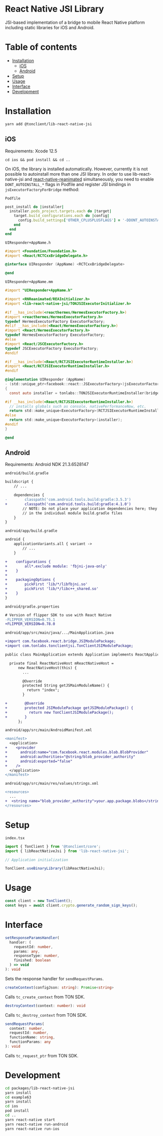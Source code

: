 <h1>React Native JSI Library</h1>

JSI-based implementation of a bridge to mobile React Native platform including static libraries for iOS and Android.

<h1>Table of contents</h1>

- [Installation](#installation)
  - [iOS](#ios)
  - [Android](#android)
- [Setup](#setup)
- [Usage](#usage)
- [Interface](#interface)
- [Development](#development)

# Installation

```sh
yarn add @tonclient/lib-react-native-jsi
```

## iOS

Requirements: Xcode 12.5

```
cd ios && pod install && cd ..
```

On iOS, the library is installed automatically. However, currently it is not possible to autoinstall more than one JSI library. In order to use lib-react-native-jsi and [react-native-reanimated](https://github.com/software-mansion/react-native-reanimated) simultaneously, you need to enable `DONT_AUTOINSTALL_*` flags in Podfile and register JSI bindings in `jsExecutorFactoryForBridge` method:

`Podfile`

```rb
post_install do |installer|
  installer.pods_project.targets.each do |target|
    target.build_configurations.each do |config|
      config.build_settings['OTHER_CPLUSPLUSFLAGS'] = '-DDONT_AUTOINSTALL_REANIMATED -DDONT_AUTOINSTALL_TONCLIENTJSI'
    end
  end
end
```

`UIResponder+AppName.h`

```mm
#import <Foundation/Foundation.h>
#import <React/RCTCxxBridgeDelegate.h>

@interface UIResponder (AppName) <RCTCxxBridgeDelegate>

@end
```

`UIResponder+AppName.mm`

```mm
#import "UIResponder+AppName.h"

#import <RNReanimated/REAInitializer.h>
#import <lib-react-native-jsi/TONJSIExecutorInitializer.h>

#if __has_include(<reacthermes/HermesExecutorFactory.h>)
#import <reacthermes/HermesExecutorFactory.h>
typedef HermesExecutorFactory ExecutorFactory;
#elif __has_include(<React/HermesExecutorFactory.h>)
#import <React/HermesExecutorFactory.h>
typedef HermesExecutorFactory ExecutorFactory;
#else
#import <React/JSCExecutorFactory.h>
typedef JSCExecutorFactory ExecutorFactory;
#endif

#if __has_include(<React/RCTJSIExecutorRuntimeInstaller.h>)
#import <React/RCTJSIExecutorRuntimeInstaller.h>
#endif

@implementation UIResponder (AppName)
- (std::unique_ptr<facebook::react::JSExecutorFactory>)jsExecutorFactoryForBridge:(RCTBridge *)bridge
{
  const auto installer = tonlabs::TONJSIExecutorRuntimeInstaller(bridge, reanimated::REAJSIExecutorRuntimeInstaller(bridge, NULL));

#if __has_include(<React/RCTJSIExecutorRuntimeInstaller.h>)
  // installs globals such as console, nativePerformanceNow, etc.
  return std::make_unique<ExecutorFactory>(RCTJSIExecutorRuntimeInstaller(installer));
#else
  return std::make_unique<ExecutorFactory>(installer);
#endif
}

@end
```

## Android

Requirements: Android NDK 21.3.6528147

`android/build.gradle`

```diff
buildscript {
    // ...

    dependencies {
-        classpath('com.android.tools.build:gradle:3.5.3')
+        classpath('com.android.tools.build:gradle:4.1.0')
        // NOTE: Do not place your application dependencies here; they belong
        // in the individual module build.gradle files
    }
}
```

`android/app/build.gradle`

```diff
android {
    applicationVariants.all { variant ->
        // ...
    }

+    configurations {
+        all*.exclude module: 'fbjni-java-only'
+    }
+
+    packagingOptions {
+        pickFirst 'lib/*/libfbjni.so'
+        pickFirst 'lib/*/libc++_shared.so'
+    }
}

```

`android/gradle.properties`

```diff
# Version of flipper SDK to use with React Native
-FLIPPER_VERSION=0.75.1
+FLIPPER_VERSION=0.78.0
```

`android/app/src/main/java/.../MainApplication.java`

```diff
+import com.facebook.react.bridge.JSIModulePackage;
+import com.tonlabs.tonclientjsi.TonClientJSIModulePackage;

public class MainApplication extends Application implements ReactApplication {

  private final ReactNativeHost mReactNativeHost =
      new ReactNativeHost(this) {
        ...

        @Override
        protected String getJSMainModuleName() {
          return "index";
        }

+        @Override
+        protected JSIModulePackage getJSIModulePackage() {
+          return new TonClientJSIModulePackage();
+        }
      };
```

`android/app/src/main/AndroidManifest.xml`

```diff
<manifest>
  <application>
+    <provider
+      android:name="com.facebook.react.modules.blob.BlobProvider"
+      android:authorities="@string/blob_provider_authority"
+      android:exported="false"
+    />
  </application>
</manifest>
```

`android/app/src/main/res/values/strings.xml`

```diff
<resources>
  ...
+  <string name="blob_provider_authority">your.app.package.blobs</string>
</resources>
```

# Setup

`index.tsx`

```ts
import { TonClient } from '@tonclient/core';
import { libReactNativeJsi } from 'lib-react-native-jsi';

// Application initialization

TonClient.useBinaryLibrary(libReactNativeJsi);
```

# Usage

```ts
const client = new TonClient();
const keys = await client.crypto.generate_random_sign_keys();
```

# Interface

```ts
setResponseParamsHandler(
  handler: (
    requestId: number,
    params: any,
    responseType: number,
    finished: boolean
  ) => void
): void
```

Sets the response handler for `sendRequestParams`.

```ts
createContext(configJson: string): Promise<string>
```

Calls `tc_create_context` from TON SDK.

```ts
destroyContext(context: number): void
```

Calls `tc_destroy_context` from TON SDK.

```ts
sendRequestParams(
  context: number,
  requestId: number,
  functionName: string,
  functionParams: any
): void
```

Calls `tc_request_ptr` from TON SDK.

# Development

```sh
cd packages/lib-react-native-jsi
yarn install
cd example63
yarn install
cd ios
pod install
cd ..
yarn react-native start
yarn react-native run-android
yarn react-native run-ios
```

```

```
